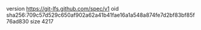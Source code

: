 version https://git-lfs.github.com/spec/v1
oid sha256:709c57d529c650af902a62a41b41fae16a1a548a874fe7d2bf83bf85f76ad830
size 4217
